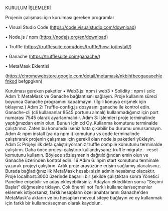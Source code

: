 KURULUM İŞLEMLERİ

Projenin çalışması için kurulması gereken programlar

• Visual Studio Code (https://code.visualstudio.com/download)

• Node.js / npm (https://nodejs.org/en/download)

• Truffle (https://trufflesuite.com/docs/truffle/how-to/install/)

• Ganache (https://trufflesuite.com/ganache/)

• MetaMask Eklentisi

(https://chromewebstore.google.com/detail/metamask/nkbihfbeogaeaoehlefnkod
befgpgknn)

Kurulması gereken paketler
• Web3.js: npm i web3
• Solidity : npm i solc
Adım 1:
MetaMask ve Ganache bağlantısını sağlayın. Proje kullanım süreci boyunca Ganache
programını kapatmayın. (İlgili konuya erişmek için tıklayınız.)
Adım 2:
Truffle-config.js dosyasını ganache ile kontrol edin. Ganache-cli (cli kullananlar 8545
portunu almalı) kullanmadığımız için port numarası 7545 olarak ayarlanmalıdır.
Adım 3:
İşlemleri proje terminalinde yaptığınızdan emin olun. Bunun için cd Oy_Kullanma
komutunu terminalde çalıştırınız. Zaten bu konumda iseniz hata çıkabilir bu durumu
umursamayın.
Adım 4:
npm install (ya da npm i) komutunu vs code terminalinde çalıştırarak projenin çalışması için
gerekli olan node.js paketleri yükleyin.
Adım 5:
Projeyi ilk defa çalıştırıyorsanız truffle compile komutunu terminalde çalıştırın. Daha önce
projeyi çalıştırıp kullandıysanız truffle migrate --reset komutunu kullanın. Böylece
sözleşmenin dağıtıldığından emin olun ve Ganache üzerinden kontrol edin.
16
Adım 6:
npm start komutunu terminale yazarak projeyi çalıştırın.
Artık proje arayüzüne erişim sağlamış olacaksınız. Burada bağladığınız ilk MetaMask hesabı
sizin admin hesabınız olacaktır. Proje localhost:3000 üzerinde başarılı bir şekilde çalıştıktan
sonra Yönetici Paneline erişebilir ve aday ekleyebilirsiniz. Adayları ekledikten sonra “Seçimi
Başlat” düğmesine tıklayın.
Çok önemli not
Farklı kullanıcılar/seçmenler eklemek istiyorsanız, farklı hesapların özel anahtarlarını
Ganache'den MetaMask'a aktarın ve bu hesapları mevcut siteye bağlayın ve oy kullanmak
için farklı bir kullanıcı/seçmen olarak kaydolun.
